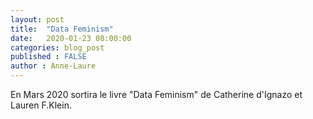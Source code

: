 ```yaml
---
layout: post
title:  "Data Feminism"
date:   2020-01-23 08:00:00
categories: blog_post
published : FALSE
author : Anne-Laure
---
```


En Mars 2020 sortira le livre "Data Feminism" de Catherine d'Ignazo et Lauren F.Klein. 

